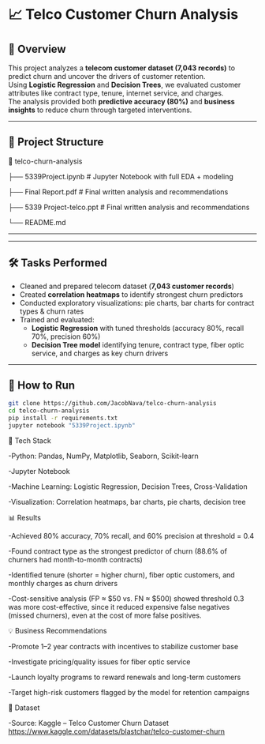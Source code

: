 # 📈 Telco Customer Churn Analysis

## 📌 Overview
This project analyzes a **telecom customer dataset (7,043 records)** to predict churn and uncover the drivers of customer retention.  
Using **Logistic Regression** and **Decision Trees**, we evaluated customer attributes like contract type, tenure, internet service, and charges.  
The analysis provided both **predictive accuracy (80%)** and **business insights** to reduce churn through targeted interventions.  

---

## 📂 Project Structure
📂 telco-churn-analysis

├── 5339Project.ipynb # Jupyter Notebook with full EDA + modeling

├── Final Report.pdf # Final written analysis and recommendations

├── 5339 Project-telco.ppt # Final written analysis and recommendations

└── README.md

---
---

## 🛠️ Tasks Performed
- Cleaned and prepared telecom dataset (**7,043 customer records**)  
- Created **correlation heatmaps** to identify strongest churn predictors  
- Conducted exploratory visualizations: pie charts, bar charts for contract types & churn rates  
- Trained and evaluated:
  - **Logistic Regression** with tuned thresholds (accuracy 80%, recall 70%, precision 60%)  
  - **Decision Tree model** identifying tenure, contract type, fiber optic service, and charges as key churn drivers  

---

## 🚀 How to Run
```bash
git clone https://github.com/JacobNava/telco-churn-analysis
cd telco-churn-analysis
pip install -r requirements.txt
jupyter notebook "5339Project.ipynb"
```
🧰 Tech Stack

-Python: Pandas, NumPy, Matplotlib, Seaborn, Scikit-learn

-Jupyter Notebook

-Machine Learning: Logistic Regression, Decision Trees, Cross-Validation

-Visualization: Correlation heatmaps, bar charts, pie charts, decision tree

📊 Results

-Achieved 80% accuracy, 70% recall, and 60% precision at threshold = 0.4

-Found contract type as the strongest predictor of churn (88.6% of churners had month-to-month contracts)

-Identified tenure (shorter = higher churn), fiber optic customers, and monthly charges as churn drivers

-Cost-sensitive analysis (FP ≈ $50 vs. FN ≈ $500) showed threshold 0.3 was more cost-effective, since it reduced expensive false negatives (missed churners), even at the cost of more false positives.

💡 Business Recommendations

-Promote 1–2 year contracts with incentives to stabilize customer base

-Investigate pricing/quality issues for fiber optic service

-Launch loyalty programs to reward renewals and long-term customers

-Target high-risk customers flagged by the model for retention campaigns

📎 Dataset

-Source: Kaggle – Telco Customer Churn Dataset https://www.kaggle.com/datasets/blastchar/telco-customer-churn
